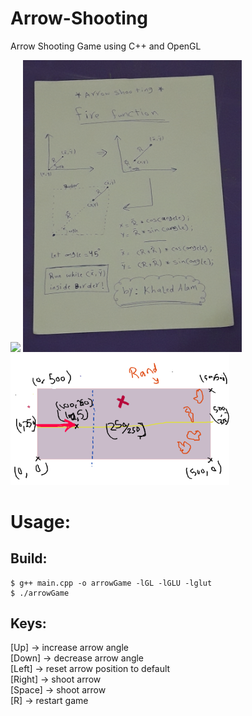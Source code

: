 # Arrow-Shooting

Arrow Shooting Game using C++ and OpenGL

<img src="imgs/arrow.png">

<img src="imgs/fire_func.jpg" width="350">

<img src="imgs/inital_plan.png" width="350">

# Usage:

## Build:

```
$ g++ main.cpp -o arrowGame -lGL -lGLU -lglut
$ ./arrowGame
```

## Keys:<br>

[Up] -> increase arrow angle<br>
[Down] -> decrease arrow angle<br>
[Left] -> reset arrow position to default<br>
[Right] -> shoot arrow<br>
[Space] -> shoot arrow<br>
[R] -> restart game<br>
